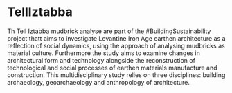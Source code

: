 # TellIztabba

Th Tell Iztabba mudbrick analyse are part of the #BuildingSustainability project thatt aims to investigate Levantine Iron Age earthen architecture as a reflection of social dynamics, using the approach of analysing mudbricks as material culture. Furthermore the study aims to examine changes in architectural form and technology alongside the reconstruction of technological and social processes of earthen materials manufacture and construction. This multidisciplinary study relies on three disciplines: building archaeology, geoarchaeology and anthropology of architecture.
